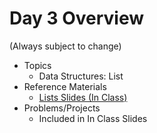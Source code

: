 # Day 3 Overview

(Always subject to change)

- Topics
  - Data Structures: List
- Reference Materials
  - [Lists Slides (In Class)](https://docs.google.com/presentation/d/1aEGGvep8jkHICvCw0ZUbo_u2znBmttO47XHo07YWmDM/edit?usp=sharing)
- Problems/Projects
  - Included in In Class Slides

